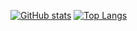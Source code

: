 [![GitHub stats](https://github-readme-stats.vercel.app/api?username=16439s&show_icons=true&theme=dark&bg_color=DEG,0D1117,161B22&hide_border=true)](https://github.com/16439s)
[![Top Langs](https://github-readme-stats.vercel.app/api/top-langs/?username=16439s&layout=compact&theme=dark&bg_color=DEG,0D1117,161B22&hide_border=true)](https://github.com/16439s?tab=repositories)
